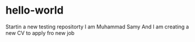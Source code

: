 # hello-world
Startin a new testing repositorty
I am Muhammad Samy And I am creating a new CV to apply fro new job
